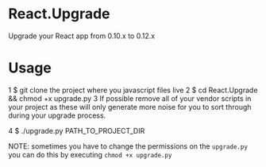 # React.Upgrade
Upgrade your React app from 0.10.x to 0.12.x


# Usage
1 $ git clone the project where you javascript files live
2 $ cd React.Upgrade && chmod +x upgrade.py
3 If possible remove all of your vendor scripts in your project as these will only generate more noise for you to sort through during your upgrade process.

4 $ ./upgrade.py PATH_TO_PROJECT_DIR

NOTE: sometimes you have to change the permissions on the `upgrade.py` you can do this by executing `chmod +x upgrade.py`
